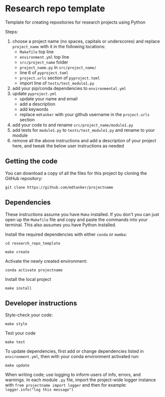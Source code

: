 # Research repo template
Template for creating repositories for research projects using Python

Steps:
1) choose a project name (no spaces, capitals or underscores) and replace `project_name` with it in the following locations:
    - `Makefile` top line
    - `environment.yml` top line
    - `src/project_name` folder
    - `project_name.py` in `src/project_name/`
    - line 6 of `pyproject.toml`
    - `project.urls` section of `pyproject.toml`
    - import line of `tests/test_module1.py`
2) add your pip/conda dependencies to `environmental.yml`
3) update `pyproject.yml`
    - update your name and email
    - add a description
    - add keywords
    - replace `mdtanker` with your github username in the `project.urls` section
4) add your code to and rename `src/project_name/module1.py`
5) add tests for `module1.py` to `tests/test_module1.py` and rename to your module
6) remove all the above instructions and add a description of your project here, and tweak the below user instructions as needed


## Getting the code

You can download a copy of all the files for this project by cloning the GitHub repository:

    git clone https://github.com/mdtanker/projectname

## Dependencies

These instructions assume you have `Make` installed. If you don't you can just open up the `Makefile` file and copy and paste the commands into your terminal. This also assumes you have Python installed.

Install the required dependencies with either `conda` or `mamba`:

    cd research_repo_template

    make create

Activate the newly created environment:

    conda activate projectname

Install the local project

    make install



## Developer instructions

Style-check your code:

    make style

Test your code

    make test

To update dependencies, first add or change dependencies listed in `environment.yml`, then with your conda environment activated run:

    make update

When writing code; use logging to inform users of info, errors, and warnings. In each module `.py` file, import the project-wide logger instance with `from projectname import logger` and then for example: `logger.info("log this message")`

